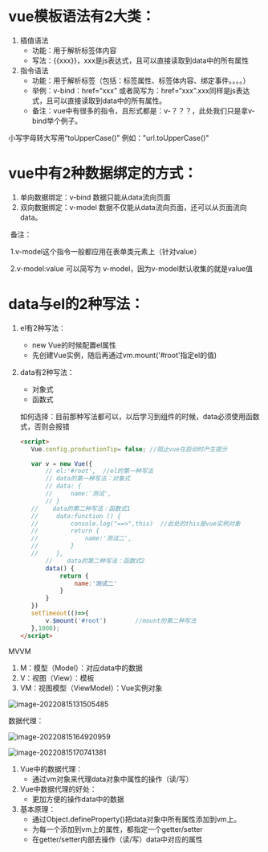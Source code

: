 # vue模板语法有2大类：

1. 插值语法
   - 功能：用于解析标签体内容
   - 写法：{{xxx}}，xxx是js表达式，且可以直接读取到data中的所有属性
2. 指令语法
   - 功能：用于解析标签（包括：标签属性、标签体内容、绑定事件。。。。）
   - 举例：v-bind：href=“xxx” 或者简写为：href=“xxx”.xxx同样是js表达式，且可以直接读取到data中的所有属性。
   - 备注：vue中有很多的指令，且形式都是：v-？？？，此处我们只是拿v-bind举个例子。

小写字母转大写用“toUpperCase()”  例如："url.toUpperCase()"

# vue中有2种数据绑定的方式：

1. 单向数据绑定：v-bind   数据只能从data流向页面
2. 双向数据绑定：v-model    数据不仅能从data流向页面，还可以从页面流向data。

​			备注：

​				1.v-model这个指令一般都应用在表单类元素上（针对value）

​				2.v-model:value  可以简写为 v-model，因为v-model默认收集的就是value值



# data与el的2种写法：

1. el有2种写法：

   - new Vue的时候配置el属性
   - 先创建Vue实例，随后再通过vm.mount('#root'指定el的值)

2. data有2种写法：

   - 对象式
   - 函数式

   如何选择：目前那种写法都可以，以后学习到组件的时候，data必须使用函数式，否则会报错

   

   ```html
   <script>
      Vue.config.productionTip= false; //阻止vue在启动时产生提示
   
      var v = new Vue({
          // el:'#root',  //el的第一种写法
          // data的第一种写法：对象式
          // data: {
          //     name:'测试',
          // }
      //    data的第二种写法：函数式1
      //     data:function () {
      //         console.log("==>",this)  //此处的this是vue实例对象
      //         return {
      //             name:'测试二',
      //         }
      //     },
          //    data的第二种写法：函数式2
          data() {
              return {
                  name:'测试二'
              }
          }
      })
      setTimeout(()=>{
          v.$mount('#root')        //mount的第二种写法
      },1000);
   </script>
   ```

   

MVVM

1. M：模型（Model）：对应data中的数据
2. V：视图（View）：模板
3. VM：视图模型（ViewModel）：Vue实例对象

![image-20220815131505485](H:\typora\pritrue\image-20220815131505485.png)

数据代理：

![image-20220815164920959](H:\typora\pritrue\image-20220815164920959.png)



![image-20220815170741381](H:\typora\pritrue\image-20220815170741381.png)



1. Vue中的数据代理：
   - 通过vm对象来代理data对象中属性的操作（读/写）
2. Vue中数据代理的好处：
   - 更加方便的操作data中的数据
3. 基本原理：
   - 通过Object.defineProperty()把data对象中所有属性添加到vm上。
   - 为每一个添加到vm上的属性，都指定一个getter/setter
   - 在getter/setter内部去操作（读/写）data中对应的属性
